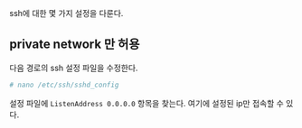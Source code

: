 ssh에 대한 몇 가지 설정을 다룬다.

## private network 만 허용

다음 경로의 ssh 설정 파일을 수정한다.

```bash
# nano /etc/ssh/sshd_config
```

설정 파일에 `ListenAddress 0.0.0.0` 항목을 찾는다. 여기에 설정된 ip만 접속할 수 있다.